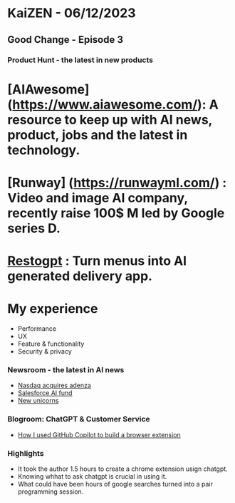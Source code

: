 # KaiZEN - 06/12/2023

## Good Change - Episode 3

### Product Hunt - the latest in new products

# [AIAwesome] (https://www.aiawesome.com/): A resource to keep up with AI news, product, jobs and the latest in technology. 
# [Runway] (https://runwayml.com/) : Video and image AI company, recently raise 100$ M led by Google series D.
# [Restogpt](https://restogpt.ai/?ref=producthunt) : Turn menus into AI generated delivery app.

# My experience
* Performance
* UX
* Feature & functionality
* Security & privacy

### Newsroom - the latest in AI news 

* [Nasdaq acquires adenza](https://news.crunchbase.com/fintech-ecommerce/nasdaq-acquires-adenza/)
* [Salesforce AI fund](https://news.crunchbase.com/ai-robotics/salesforce-ventures-generative-ai/)
* [New unicorns](https://news.crunchbase.com/venture/unicorn-board-may-2023/)


### Blogroom: ChatGPT & Customer Service

* [How I used GitHub Copilot to build a browser extension](https://github.blog/2023-05-12-how-i-used-github-copilot-to-build-a-browser-extension/)

### Highlights
* It took the author 1.5 hours to create a chrome extension usign chatgpt. 
* Knowing whhat to ask chatgpt is crucial in using it.
* What could have been hours of google searches turned into a pair programming session.
